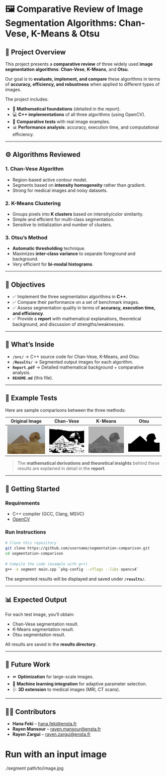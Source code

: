 # 🖼️ Comparative Review of Image Segmentation Algorithms: Chan-Vese, K-Means & Otsu  

## 📌 Project Overview  
This project presents a **comparative review** of three widely used **image segmentation algorithms**: **Chan-Vese**, **K-Means**, and **Otsu**.  

Our goal is to **evaluate, implement, and compare** these algorithms in terms of **accuracy, efficiency, and robustness** when applied to different types of images.  

The project includes:  
- 📖 **Mathematical foundations** (detailed in the report).  
- 💻 **C++ implementations** of all three algorithms (using OpenCV).  
- 🧪 **Comparative tests** with real image examples.  
- 📊 **Performance analysis**: accuracy, execution time, and computational efficiency.  

---

## ⚙️ Algorithms Reviewed  

### 1. **Chan-Vese Algorithm**  
- Region-based active contour model.  
- Segments based on **intensity homogeneity** rather than gradient.  
- Strong for medical images and noisy datasets.  

### 2. **K-Means Clustering**  
- Groups pixels into **K clusters** based on intensity/color similarity.  
- Simple and efficient for multi-class segmentation.  
- Sensitive to initialization and number of clusters.  

### 3. **Otsu’s Method**  
- **Automatic thresholding** technique.  
- Maximizes **inter-class variance** to separate foreground and background.  
- Very efficient for **bi-modal histograms**.  

---

## 🎯 Objectives  
- ✅ Implement the three segmentation algorithms in **C++**.  
- ✅ Compare their performance on a set of benchmark images.  
- ✅ Assess segmentation quality in terms of **accuracy, execution time, and efficiency**.  
- ✅ Provide a **report** with mathematical explanations, theoretical background, and discussion of strengths/weaknesses.  

---

## 📂 What’s Inside  

- **`/src/`** → C++ source code for Chan-Vese, K-Means, and Otsu.  
- **`/Results/`** → Segmented output images for each algorithm.  
- **`Report.pdf`** → Detailed mathematical background + comparative analysis.  
- **`README.md`** (this file).  

---

## 🧪 Example Tests  

Here are sample comparisons between the three methods:  

| Original Image | Chan-Vese | K-Means | Otsu |  
|----------------|-----------|---------|------|  
| ![Original](Results/Original.jpg) | ![Chan-Vese](Results/Chanvese.png) | ![KMeans](Results/Kmeans.png) | ![Otsu](Results/Otsu.png) |  

> The **mathematical derivations and theoretical insights** behind these results are explained in detail in the **report**.  

---

## 🚀 Getting Started  

### Requirements  
- C++ compiler (GCC, Clang, MSVC)  
- [OpenCV](https://opencv.org/)  

### Run Instructions  
```bash
# Clone this repository
git clone https://github.com/username/segmentation-comparison.git
cd segmentation-comparison

# Compile the code (example with g++)
g++ -o segment main.cpp `pkg-config --cflags --libs opencv4`
```

The segmented results will be displayed and saved under **`/results/`**.

---

## 📊 Expected Output

For each test image, you’ll obtain:

- Chan-Vese segmentation result.  
- K-Means segmentation result.  
- Otsu segmentation result.  

All results are saved in the **results directory**.

---

## 🔮 Future Work

- ⏩ **Optimization** for large-scale images.  
- 🧠 **Machine learning integration** for adaptive parameter selection.  
- 🩺 **3D extension** to medical images (MRI, CT scans).  

---

## 👩‍💻 Contributors

- **Hana Feki** – [hana.feki@ensta.fr](mailto:hana.feki@ensta.fr)  
- **Rayen Mansour** – [rayen.mansour@ensta.fr](mailto:rayen.mansour@ensta.fr)  
- **Rayen Zargui** – [rayen.zargui@ensta.fr](mailto:rayen.zargui@ensta.fr)  


# Run with an input image
./segment path/to/image.jpg
